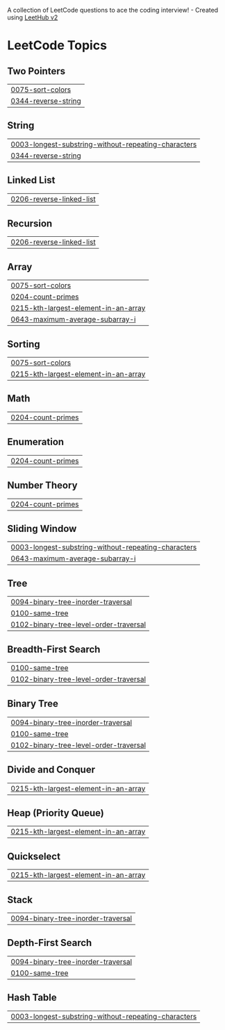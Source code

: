 A collection of LeetCode questions to ace the coding interview! - Created using [LeetHub v2](https://github.com/arunbhardwaj/LeetHub-2.0)
<!---LeetCode Topics Start-->
# LeetCode Topics
## Two Pointers
|  |
| ------- |
| [0075-sort-colors](https://github.com/ak-repo/leetcode/tree/master/0075-sort-colors) |
| [0344-reverse-string](https://github.com/ak-repo/leetcode/tree/master/0344-reverse-string) |
## String
|  |
| ------- |
| [0003-longest-substring-without-repeating-characters](https://github.com/ak-repo/leetcode/tree/master/0003-longest-substring-without-repeating-characters) |
| [0344-reverse-string](https://github.com/ak-repo/leetcode/tree/master/0344-reverse-string) |
## Linked List
|  |
| ------- |
| [0206-reverse-linked-list](https://github.com/ak-repo/leetcode/tree/master/0206-reverse-linked-list) |
## Recursion
|  |
| ------- |
| [0206-reverse-linked-list](https://github.com/ak-repo/leetcode/tree/master/0206-reverse-linked-list) |
## Array
|  |
| ------- |
| [0075-sort-colors](https://github.com/ak-repo/leetcode/tree/master/0075-sort-colors) |
| [0204-count-primes](https://github.com/ak-repo/leetcode/tree/master/0204-count-primes) |
| [0215-kth-largest-element-in-an-array](https://github.com/ak-repo/leetcode/tree/master/0215-kth-largest-element-in-an-array) |
| [0643-maximum-average-subarray-i](https://github.com/ak-repo/leetcode/tree/master/0643-maximum-average-subarray-i) |
## Sorting
|  |
| ------- |
| [0075-sort-colors](https://github.com/ak-repo/leetcode/tree/master/0075-sort-colors) |
| [0215-kth-largest-element-in-an-array](https://github.com/ak-repo/leetcode/tree/master/0215-kth-largest-element-in-an-array) |
## Math
|  |
| ------- |
| [0204-count-primes](https://github.com/ak-repo/leetcode/tree/master/0204-count-primes) |
## Enumeration
|  |
| ------- |
| [0204-count-primes](https://github.com/ak-repo/leetcode/tree/master/0204-count-primes) |
## Number Theory
|  |
| ------- |
| [0204-count-primes](https://github.com/ak-repo/leetcode/tree/master/0204-count-primes) |
## Sliding Window
|  |
| ------- |
| [0003-longest-substring-without-repeating-characters](https://github.com/ak-repo/leetcode/tree/master/0003-longest-substring-without-repeating-characters) |
| [0643-maximum-average-subarray-i](https://github.com/ak-repo/leetcode/tree/master/0643-maximum-average-subarray-i) |
## Tree
|  |
| ------- |
| [0094-binary-tree-inorder-traversal](https://github.com/ak-repo/leetcode/tree/master/0094-binary-tree-inorder-traversal) |
| [0100-same-tree](https://github.com/ak-repo/leetcode/tree/master/0100-same-tree) |
| [0102-binary-tree-level-order-traversal](https://github.com/ak-repo/leetcode/tree/master/0102-binary-tree-level-order-traversal) |
## Breadth-First Search
|  |
| ------- |
| [0100-same-tree](https://github.com/ak-repo/leetcode/tree/master/0100-same-tree) |
| [0102-binary-tree-level-order-traversal](https://github.com/ak-repo/leetcode/tree/master/0102-binary-tree-level-order-traversal) |
## Binary Tree
|  |
| ------- |
| [0094-binary-tree-inorder-traversal](https://github.com/ak-repo/leetcode/tree/master/0094-binary-tree-inorder-traversal) |
| [0100-same-tree](https://github.com/ak-repo/leetcode/tree/master/0100-same-tree) |
| [0102-binary-tree-level-order-traversal](https://github.com/ak-repo/leetcode/tree/master/0102-binary-tree-level-order-traversal) |
## Divide and Conquer
|  |
| ------- |
| [0215-kth-largest-element-in-an-array](https://github.com/ak-repo/leetcode/tree/master/0215-kth-largest-element-in-an-array) |
## Heap (Priority Queue)
|  |
| ------- |
| [0215-kth-largest-element-in-an-array](https://github.com/ak-repo/leetcode/tree/master/0215-kth-largest-element-in-an-array) |
## Quickselect
|  |
| ------- |
| [0215-kth-largest-element-in-an-array](https://github.com/ak-repo/leetcode/tree/master/0215-kth-largest-element-in-an-array) |
## Stack
|  |
| ------- |
| [0094-binary-tree-inorder-traversal](https://github.com/ak-repo/leetcode/tree/master/0094-binary-tree-inorder-traversal) |
## Depth-First Search
|  |
| ------- |
| [0094-binary-tree-inorder-traversal](https://github.com/ak-repo/leetcode/tree/master/0094-binary-tree-inorder-traversal) |
| [0100-same-tree](https://github.com/ak-repo/leetcode/tree/master/0100-same-tree) |
## Hash Table
|  |
| ------- |
| [0003-longest-substring-without-repeating-characters](https://github.com/ak-repo/leetcode/tree/master/0003-longest-substring-without-repeating-characters) |
<!---LeetCode Topics End-->